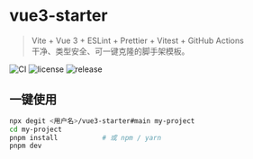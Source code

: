 # vue3-starter

> Vite + Vue 3 + ESLint + Prettier + Vitest + GitHub Actions  
> 干净、类型安全、可一键克隆的脚手架模板。

![CI](https://github.com/<baibn>/vue3-starter/workflows/CI/badge.svg)
![license](https://img.shields.io/github/license/<baibn>/vue3-starter)
![release](https://img.shields.io/github/v/release/<baibn>/vue3-starter)

## 一键使用

```bash
npx degit <用户名>/vue3-starter#main my-project
cd my-project
pnpm install           # 或 npm / yarn
pnpm dev